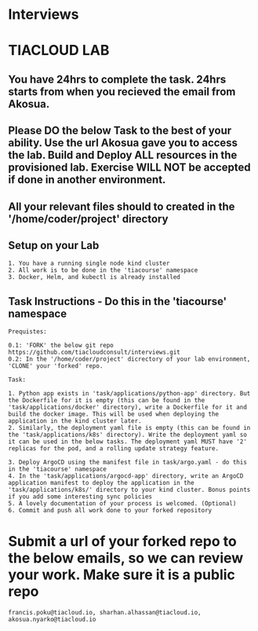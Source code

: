 # Interviews

# TIACLOUD LAB

## You have 24hrs to complete the task. 24hrs starts from when you recieved the email from Akosua.

## Please DO the below Task to the best of your ability. Use the url Akosua gave you to access the lab. Build and Deploy ALL resources in the provisioned lab. Exercise WILL NOT be accepted if done in another environment. 
## All your relevant files should to created in the '/home/coder/project' directory


## Setup on your Lab

```
1. You have a running single node kind cluster
2. All work is to be done in the 'tiacourse' namespace
3. Docker, Helm, and kubectl is already installed
```

## Task Instructions - Do this in the 'tiacourse' namespace

```
Prequistes:

0.1: 'FORK' the below git repo
https://github.com/tiacloudconsult/interviews.git
0.2: In the '/home/coder/project' dicrectory of your lab environment, 'CLONE' your 'forked' repo.

Task:

1. Python app exists in 'task/applications/python-app' directory. But the Dockerfile for it is empty (this can be found in the 'task/applications/docker' directory), write a Dockerfile for it and build the docker image. This will be used when deploying the application in the kind cluster later.
2. Similarly, the deployment yaml file is empty (this can be found in the 'task/applications/k8s' directory). Write the deployment yaml so it can be used in the below tasks. The deployment yaml MUST have '2' replicas for the pod, and a rolling update strategy feature.

3. Deploy ArgoCD using the manifest file in task/argo.yaml - do this in the 'tiacourse' namespace
4. In the 'task/applications/argocd-app' directory, write an ArgoCD application manifest to deploy the application in the 
'task/applications/k8s/' directory to your kind cluster. Bonus points if you add some interesting sync policies
5. A lovely documentation of your process is welcomed. (Optional)
6. Commit and push all work done to your forked repository
```

# Submit a url of your forked repo to the below emails, so we can review your work. Make sure it is a public repo

```
francis.poku@tiacloud.io, sharhan.alhassan@tiacloud.io, akosua.nyarko@tiacloud.io
```
